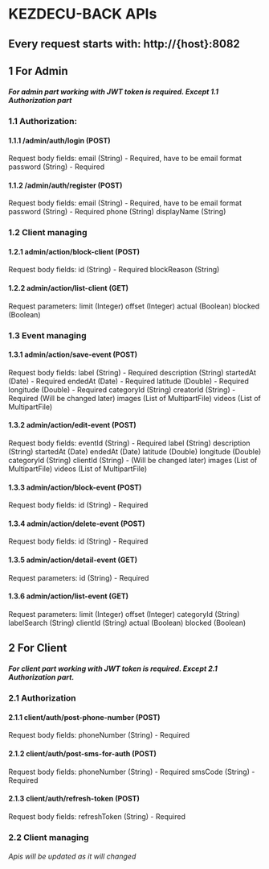 # KEZDECU-BACK APIs

## Every request starts with: http://{host}:8082


## 1 For Admin

##### For admin part working with JWT token is required. Except 1.1 Authorization part

### 1.1 Authorization:

#### 1.1.1 /admin/auth/login (POST)

Request body fields: 
    email (String) - Required, have to be email format
    password (String) - Required

#### 1.1.2 /admin/auth/register (POST)

Request body fields: 
    email (String) - Required, have to be email format
    password (String) - Required
    phone (String)
    displayName (String)
    
### 1.2 Client managing

#### 1.2.1 admin/action/block-client (POST)

Request body fields:
    id (String) - Required
    blockReason (String)
    
#### 1.2.2 admin/action/list-client (GET)

Request parameters:
   limit (Integer)
   offset (Integer)
   actual (Boolean)
   blocked (Boolean)
   
### 1.3 Event managing

#### 1.3.1 admin/action/save-event (POST)

Request body fields: 
    label (String) - Required
    description (String)
    startedAt (Date) - Required
    endedAt (Date) - Required
    latitude (Double) - Required
    longitude (Double) - Required
    categoryId (String)
    creatorId (String) - Required (Will be changed later)
    images (List of MultipartFile)
    videos (List of MultipartFile)

#### 1.3.2 admin/action/edit-event (POST)

Request body fields: 
    eventId (String) - Required
    label (String)
    description (String)
    startedAt (Date)
    endedAt (Date)
    latitude (Double)
    longitude (Double)
    categoryId (String)
    clientId (String) - (Will be changed later)
    images (List of MultipartFile)
    videos (List of MultipartFile)
  
#### 1.3.3 admin/action/block-event (POST)

Request body fields: 
    id (String) - Required
  
#### 1.3.4 admin/action/delete-event (POST)

Request body fields: 
    id (String) - Required
  
#### 1.3.5 admin/action/detail-event (GET)

Request parameters: 
    id (String) - Required
  
#### 1.3.6 admin/action/list-event (GET)

Request parameters:
   limit (Integer)
   offset (Integer)
   categoryId (String)
   labelSearch (String)
   clientId (String)
   actual (Boolean)
   blocked (Boolean)
 

## 2 For Client

##### For client part working with JWT token is required. Except 2.1 Authorization part.

### 2.1 Authorization

#### 2.1.1 client/auth/post-phone-number (POST)

Request body fields:
   phoneNumber (String) - Required
   
#### 2.1.2 client/auth/post-sms-for-auth (POST)

Request body fields:
   phoneNumber (String) - Required
   smsCode (String) - Required

#### 2.1.3 client/auth/refresh-token (POST)

Request body fields:
   refreshToken (String) - Required
   
### 2.2 Client managing



###### Apis will be updated as it will changed
